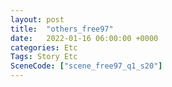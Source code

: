 ```yaml
---
layout: post
title:  "others_free97"
date:   2022-01-16 06:00:00 +0000
categories: Etc
Tags: Story Etc
SceneCode: ["scene_free97_q1_s20"]
---
```

